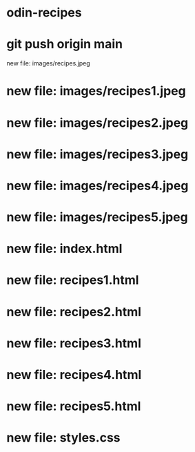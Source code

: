 # odin-recipes

# git push origin main
new file:   images/recipes.jpeg
#	new file:   images/recipes1.jpeg
#	new file:   images/recipes2.jpeg
#	new file:   images/recipes3.jpeg
#	new file:   images/recipes4.jpeg
#	new file:   images/recipes5.jpeg
#	new file:   index.html
#	new file:   recipes1.html
#	new file:   recipes2.html
#	new file:   recipes3.html
#	new file:   recipes4.html
#	new file:   recipes5.html
#	new file:   styles.css
#
